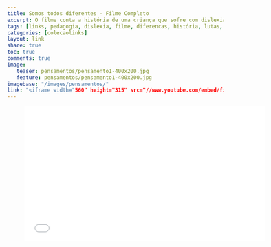 ```yaml
---
title: Somos todos diferentes - Filme Completo
excerpt: O filme conta a história de uma criança que sofre com dislexia e custa a ser compreendida. Ishaan Awasthi, de 9 anos, já repetiu uma vez o terceiro período (no sistema educacional indiano) e corre o risco de repetir de novo. As letras dançam em sua frente, como diz, e não consegue acompanhar as aulas 
tags: [links, pedagogia, dislexia, filme, diferencas, história, lutas, deficiencias]
categories: [colecaolinks]
layout: link
share: true
toc: true
comments: true
image:
   teaser: pensamentos/pensamento1-400x200.jpg
   feature: pensamentos/pensamento1-400x200.jpg
imagebase: "/images/pensamentos/"
link: "<iframe width="560" height="315" src="//www.youtube.com/embed/fiftCor2cXM" frameborder="0" allowfullscreen></iframe>"
---
```


<figure>
<iframe width="560" height="315" src="//www.youtube.com/embed/fiftCor2cXM" frameborder="0" allowfullscreen></iframe>
</figure>
